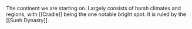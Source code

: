 The continent we are starting on. Largely consists of harsh climates and regions, with [[Cradle]] being the one notable bright spot. It is ruled by the [[Sunh Dynasty]].
